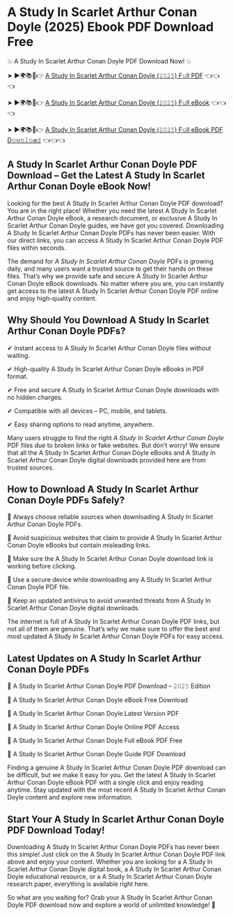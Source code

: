 # A Study In Scarlet Arthur Conan Doyle (2025) Ebook PDF Download Free

💥 A Study In Scarlet Arthur Conan Doyle PDF Download Now! 💥

➤ ►🌍📚📱👉 [A Study In Scarlet Arthur Conan Doyle (𝟸𝟶𝟸𝟻) F𝚞ll PDF](https://getpdf.xyz/a-study-in-scarlet-arthur-conan-doyle) 👈👈👈


➤ ►🌍📚📱👉 [A Study In Scarlet Arthur Conan Doyle (𝟸𝟶𝟸𝟻) F𝚞ll eBook](https://getpdf.xyz/a-study-in-scarlet-arthur-conan-doyle) 👈👈👈


➤ ►🌍📚📱👉 [A Study In Scarlet Arthur Conan Doyle (𝟸𝟶𝟸𝟻) F𝚞ll eBook PDF D𝚘𝚠𝚗𝚕𝚘a𝚍](https://getpdf.xyz/a-study-in-scarlet-arthur-conan-doyle) 👈👈👈


## A Study In Scarlet Arthur Conan Doyle PDF Download – Get the Latest A Study In Scarlet Arthur Conan Doyle eBook Now!

Looking for the best A Study In Scarlet Arthur Conan Doyle PDF download? You are in the right place! Whether you need the latest A Study In Scarlet Arthur Conan Doyle eBook, a research document, or exclusive A Study In Scarlet Arthur Conan Doyle guides, we have got you covered. Downloading A Study In Scarlet Arthur Conan Doyle PDFs has never been easier. With our direct links, you can access A Study In Scarlet Arthur Conan Doyle PDF files within seconds.

The demand for *A Study In Scarlet Arthur Conan Doyle* PDFs is growing daily, and many users want a trusted source to get their hands on these files. That’s why we provide safe and secure A Study In Scarlet Arthur Conan Doyle eBook downloads. No matter where you are, you can instantly get access to the latest A Study In Scarlet Arthur Conan Doyle PDF online and enjoy high-quality content.

## Why Should You Download A Study In Scarlet Arthur Conan Doyle PDFs?

✔ Instant access to A Study In Scarlet Arthur Conan Doyle files without waiting.

✔ High-quality A Study In Scarlet Arthur Conan Doyle eBooks in PDF format.

✔ Free and secure A Study In Scarlet Arthur Conan Doyle downloads with no hidden charges.

✔ Compatible with all devices – PC, mobile, and tablets.

✔ Easy sharing options to read anytime, anywhere.

Many users struggle to find the right *A Study In Scarlet Arthur Conan Doyle* PDF files due to broken links or fake websites. But don’t worry! We ensure that all the A Study In Scarlet Arthur Conan Doyle eBooks and A Study In Scarlet Arthur Conan Doyle digital downloads provided here are from trusted sources.

## How to Download A Study In Scarlet Arthur Conan Doyle PDFs Safely?

📌 Always choose reliable sources when downloading A Study In Scarlet Arthur Conan Doyle PDFs.

📌 Avoid suspicious websites that claim to provide A Study In Scarlet Arthur Conan Doyle eBooks but contain misleading links.

📌 Make sure the A Study In Scarlet Arthur Conan Doyle download link is working before clicking.

📌 Use a secure device while downloading any A Study In Scarlet Arthur Conan Doyle PDF file.

📌 Keep an updated antivirus to avoid unwanted threats from A Study In Scarlet Arthur Conan Doyle digital downloads.

The internet is full of A Study In Scarlet Arthur Conan Doyle PDF links, but not all of them are genuine. That’s why we make sure to offer the best and most updated A Study In Scarlet Arthur Conan Doyle PDFs for easy access.

## Latest Updates on A Study In Scarlet Arthur Conan Doyle PDFs

🔹 A Study In Scarlet Arthur Conan Doyle PDF Download – 𝟸𝟶𝟸𝟻 Edition

🔹 A Study In Scarlet Arthur Conan Doyle eBook Free Download

🔹 A Study In Scarlet Arthur Conan Doyle Latest Version PDF

🔹 A Study In Scarlet Arthur Conan Doyle Online PDF Access

🔹 A Study In Scarlet Arthur Conan Doyle Full eBook PDF Free

🔹 A Study In Scarlet Arthur Conan Doyle Guide PDF Download

Finding a genuine A Study In Scarlet Arthur Conan Doyle PDF download can be difficult, but we make it easy for you. Get the latest A Study In Scarlet Arthur Conan Doyle eBook PDF with a single click and enjoy reading anytime. Stay updated with the most recent A Study In Scarlet Arthur Conan Doyle content and explore new information.

## Start Your A Study In Scarlet Arthur Conan Doyle PDF Download Today!

Downloading A Study In Scarlet Arthur Conan Doyle PDFs has never been this simple! Just click on the A Study In Scarlet Arthur Conan Doyle PDF link above and enjoy your content. Whether you are looking for a A Study In Scarlet Arthur Conan Doyle digital book, a A Study In Scarlet Arthur Conan Doyle educational resource, or a A Study In Scarlet Arthur Conan Doyle research paper, everything is available right here.

So what are you waiting for? Grab your A Study In Scarlet Arthur Conan Doyle PDF download now and explore a world of unlimited knowledge! 🚀